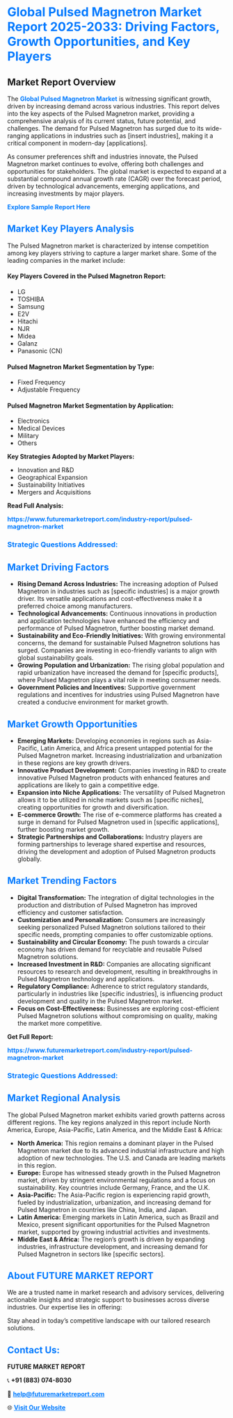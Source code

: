 <h1 style="color: #007BFF;">Global Pulsed Magnetron Market Report 2025-2033: Driving Factors, Growth Opportunities, and Key Players</h1>

<section id="overview">
<h2>Market Report Overview</h2>
<p>The <a href="https://www.futuremarketreport.com/industry-report/pulsed-magnetron-market" style="color: #007BFF; text-decoration: none;"><strong>Global Pulsed Magnetron Market</strong></a> is witnessing significant growth, driven by increasing demand across various industries. This report delves into the key aspects of the Pulsed Magnetron market, providing a comprehensive analysis of its current status, future potential, and challenges. The demand for Pulsed Magnetron has surged due to its wide-ranging applications in industries such as [insert industries], making it a critical component in modern-day [applications].</p>
<p>As consumer preferences shift and industries innovate, the Pulsed Magnetron market continues to evolve, offering both challenges and opportunities for stakeholders. The global market is expected to expand at a substantial compound annual growth rate (CAGR) over the forecast period, driven by technological advancements, emerging applications, and increasing investments by major players.</p>
</section>

<section id="overview">
<p><a href="https://www.futuremarketreport.com/request-sample/reportId=55485" style="color: #007BFF; text-decoration: none;"><strong>Explore Sample Report Here</strong></a></p>
</section>

<section id="key-players">
<h2 style="color: #007BFF;">Market Key Players Analysis</h2>
<p>The Pulsed Magnetron market is characterized by intense competition among key players striving to capture a larger market share. Some of the leading companies in the market include:</p>
<h4>Key Players Covered in the Pulsed Magnetron Report:</h4>
<ul><li>LG</li><li>TOSHIBA</li><li>Samsung</li><li>E2V</li><li>Hitachi</li><li>NJR</li><li>Midea</li><li>Galanz</li><li>Panasonic (CN)</li></ul>
<h4>Pulsed Magnetron Market Segmentation by Type:</h4>
<ul><li>Fixed Frequency</li><li>Adjustable Frequency</li></ul>

<h4>Pulsed Magnetron Market Segmentation by Application:</h4>
<ul><li>Electronics</li><li>Medical Devices</li><li>Military</li><li>Others</li></ul>
<p><strong>Key Strategies Adopted by Market Players:</strong></p>
<ul>
<li>Innovation and R&D</li>
<li>Geographical Expansion</li>
<li>Sustainability Initiatives</li>
<li>Mergers and Acquisitions</li>
</ul>
</section>

<section>
<p><strong>Read Full Analysis: </strong></p><a href="https://www.futuremarketreport.com/industry-report/pulsed-magnetron-market" style="color: #007BFF; text-decoration: none;"><strong>https://www.futuremarketreport.com/industry-report/pulsed-magnetron-market</strong></a>
<h3 style="color: #007BFF;">Strategic Questions Addressed:</h3>
</section>

<section id="driving-factors">
<h2 style="color: #007BFF;">Market Driving Factors</h2>
<ul>
<li><strong>Rising Demand Across Industries:</strong> The increasing adoption of Pulsed Magnetron in industries such as [specific industries] is a major growth driver. Its versatile applications and cost-effectiveness make it a preferred choice among manufacturers.</li>
<li><strong>Technological Advancements:</strong> Continuous innovations in production and application technologies have enhanced the efficiency and performance of Pulsed Magnetron, further boosting market demand.</li>
<li><strong>Sustainability and Eco-Friendly Initiatives:</strong> With growing environmental concerns, the demand for sustainable Pulsed Magnetron solutions has surged. Companies are investing in eco-friendly variants to align with global sustainability goals.</li>
<li><strong>Growing Population and Urbanization:</strong> The rising global population and rapid urbanization have increased the demand for [specific products], where Pulsed Magnetron plays a vital role in meeting consumer needs.</li>
<li><strong>Government Policies and Incentives:</strong> Supportive government regulations and incentives for industries using Pulsed Magnetron have created a conducive environment for market growth.</li>
</ul>
</section>

<section id="growth-opportunities">
<h2 style="color: #007BFF;">Market Growth Opportunities</h2>
<ul>
<li><strong>Emerging Markets:</strong> Developing economies in regions such as Asia-Pacific, Latin America, and Africa present untapped potential for the Pulsed Magnetron market. Increasing industrialization and urbanization in these regions are key growth drivers.</li>
<li><strong>Innovative Product Development:</strong> Companies investing in R&D to create innovative Pulsed Magnetron products with enhanced features and applications are likely to gain a competitive edge.</li>
<li><strong>Expansion into Niche Applications:</strong> The versatility of Pulsed Magnetron allows it to be utilized in niche markets such as [specific niches], creating opportunities for growth and diversification.</li>
<li><strong>E-commerce Growth:</strong> The rise of e-commerce platforms has created a surge in demand for Pulsed Magnetron used in [specific applications], further boosting market growth.</li>
<li><strong>Strategic Partnerships and Collaborations:</strong> Industry players are forming partnerships to leverage shared expertise and resources, driving the development and adoption of Pulsed Magnetron products globally.</li>
</ul>
</section>

<section id="trending-factors">
<h2 style="color: #007BFF;">Market Trending Factors</h2>
<ul>
<li><strong>Digital Transformation:</strong> The integration of digital technologies in the production and distribution of Pulsed Magnetron has improved efficiency and customer satisfaction.</li>
<li><strong>Customization and Personalization:</strong> Consumers are increasingly seeking personalized Pulsed Magnetron solutions tailored to their specific needs, prompting companies to offer customizable options.</li>
<li><strong>Sustainability and Circular Economy:</strong> The push towards a circular economy has driven demand for recyclable and reusable Pulsed Magnetron solutions.</li>
<li><strong>Increased Investment in R&D:</strong> Companies are allocating significant resources to research and development, resulting in breakthroughs in Pulsed Magnetron technology and applications.</li>
<li><strong>Regulatory Compliance:</strong> Adherence to strict regulatory standards, particularly in industries like [specific industries], is influencing product development and quality in the Pulsed Magnetron market.</li>
<li><strong>Focus on Cost-Effectiveness:</strong> Businesses are exploring cost-efficient Pulsed Magnetron solutions without compromising on quality, making the market more competitive.</li>
</ul>
</section>

<section>
<p><strong>Get Full Report: </strong></p><a href="https://www.futuremarketreport.com/industry-report/pulsed-magnetron-market" style="color: #007BFF; text-decoration: none;"><strong>https://www.futuremarketreport.com/industry-report/pulsed-magnetron-market</strong></a>
<h3 style="color: #007BFF;">Strategic Questions Addressed:</h3>
</section>


<section id="regional-analysis">
<h2 style="color: #007BFF;">Market Regional Analysis</h2>
<p>The global Pulsed Magnetron market exhibits varied growth patterns across different regions. The key regions analyzed in this report include North America, Europe, Asia-Pacific, Latin America, and the Middle East & Africa:</p>
<ul>
<li><strong>North America:</strong> This region remains a dominant player in the Pulsed Magnetron market due to its advanced industrial infrastructure and high adoption of new technologies. The U.S. and Canada are leading markets in this region.</li>
<li><strong>Europe:</strong> Europe has witnessed steady growth in the Pulsed Magnetron market, driven by stringent environmental regulations and a focus on sustainability. Key countries include Germany, France, and the U.K.</li>
<li><strong>Asia-Pacific:</strong> The Asia-Pacific region is experiencing rapid growth, fueled by industrialization, urbanization, and increasing demand for Pulsed Magnetron in countries like China, India, and Japan.</li>
<li><strong>Latin America:</strong> Emerging markets in Latin America, such as Brazil and Mexico, present significant opportunities for the Pulsed Magnetron market, supported by growing industrial activities and investments.</li>
<li><strong>Middle East & Africa:</strong> The region’s growth is driven by expanding industries, infrastructure development, and increasing demand for Pulsed Magnetron in sectors like [specific sectors].</li>
</ul>
</section>

<footer>
<h2 style="color: #007BFF;">About FUTURE MARKET REPORT</h2>
<p>We are a trusted name in market research and advisory services, delivering actionable insights and strategic support to businesses across diverse industries. Our expertise lies in offering:</p>

<p>Stay ahead in today’s competitive landscape with our tailored research solutions.</p>

<h2 style="color: #007BFF;">Contact Us:</h2>
<p><strong>FUTURE MARKET REPORT</strong></p>
<p>📞 <strong>+91 (883) 074-8030</strong></p>
<p>📧 <strong><a href="mailto:help@futuremarketreport.com" style="color: #007BFF;">help@futuremarketreport.com</a></strong></p>
<p>🌐 <strong><a href="https://www.futuremarketreport.com/" style="color: #007BFF;">Visit Our Website</a></strong></p>
</footer>